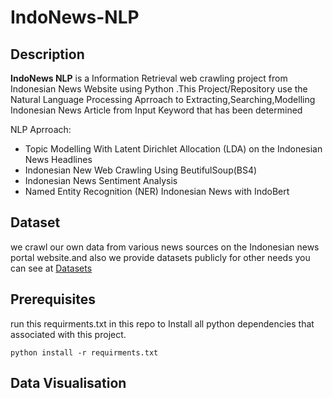 # IndoNews-NLP

## Description
<b>IndoNews NLP</b> is a Information Retrieval web crawling project from Indonesian News Website using Python .This Project/Repository 
use the Natural Language Processing Aprroach to Extracting,Searching,Modelling Indonesian News Article from Input Keyword that has been determined 

NLP Aprroach:
* Topic Modelling With Latent Dirichlet Allocation (LDA) on the Indonesian News Headlines
* Indonesian New Web Crawling Using BeutifulSoup(BS4)
* Indonesian News Sentiment Analysis
* Named Entity Recognition (NER) Indonesian News with IndoBert

## Dataset
we crawl our own data from various news sources on the Indonesian news portal website.and also we provide datasets publicly for other needs you can see at [Datasets](https://drive.google.com/drive/folders/1G_8TB5vdjrgSYA4xFQDraYWvqeYE4ySR?usp=sharing)


## Prerequisites

run this requirments.txt in this repo to Install all python dependencies that associated with this project.

```
python install -r requirments.txt
```

## Data Visualisation

